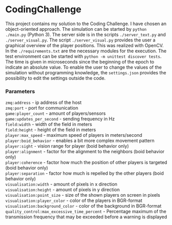 # CodingChallenge
This project contains my solution to the Coding Challenge. I have chosen an object-oriented approach.
The simulation can be started by `python ./main.py` (Python 3). The server side is in the scripts `./server_text.py` and `./server_visual.py`. The script `./server_visual.py` provides the user a graphical overview of the player positions. This was realized with OpenCV. In the `./requirements.txt` are the necessary modules for the execution. The test environment can be started with `python -m unittest discover tests`.
The time is given in microseconds since the beginning of the epoch to indicate an absolute value. To enable the user to change the values of the simulation without programming knowledge, the `settings.json` provides the possibility to edit the settings outside the code.  


### Parameters
`zmq:address` - ip address of the host  
`zmq:port` - port for communication  
`game:player_count` - amount of players/sensors  
`game:updates_per_second` - sending frequency in Hz  
`field:width` - width of the field in meters  
`field:height` - height of the field in meters  
`player:max_speed` - maximum speed of players in meters/second  
`player:boid_behavior` - enables a bit more complex movement pattern  
`player:sight` - vision range for player (boid behavior only)  
`player:alignment` - factor for the alignment to the neighbors (boid behavior only)  
`player:coherence` - factor how much the position of other players is targeted (boid behavior only)  
`player:separation` - factor how much is repelled by the other players (boid behavior only)  
`visualisation:width` - amount of pixels in x direction  
`visualisation:height` - amount of pixels in y direction  
`visualisation:point_size` - size of the shown players on screen in pixels  
`visualisation:player_color` - color of the players in BGR-format  
`visualisation:background_color` - color of the background in BGR-format  
`quality_control:max_excessive_time_percent` - Percentage maximum of the transmission frequency that may be exceeded before a warning is displayed  
